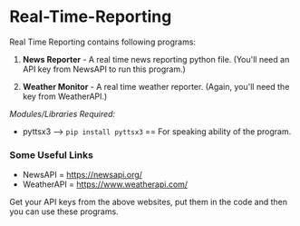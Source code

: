 # Real-Time-Reporting

Real Time Reporting contains following programs:
1. **News Reporter** - A real time news reporting python file. (You'll need an API key from NewsAPI to run this program.)

2. **Weather Monitor** - A real time weather reporter. (Again, you'll need the key from WeatherAPI.)


*Modules/Libraries Required:*
- pyttsx3 --> ```pip install pyttsx3``` == For speaking ability of the program.


### Some Useful Links
- NewsAPI = https://newsapi.org/
- WeatherAPI = https://www.weatherapi.com/

Get your API keys from the above websites, put them in the code and then you can use these programs.
